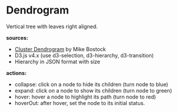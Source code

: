 # Dendrogram
Vertical tree with leaves right aligned.

**sources:**
* [Cluster Dendrogram](https://bl.ocks.org/mbostock/4063570) by Mike Bostock
* D3.js v4.x (use d3-selection, d3-hierarchy, d3-transition)
* Hierarchy in JSON format with size

**actions:**
* collapse: click on a node to hide its children (turn node to blue)
* expand: click on a node to show its children (turn node to green)
* hover: hover a node to highlight its path (turn node to red)
* hoverOut: after hover, set the node to its initial status.
